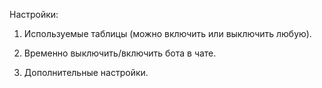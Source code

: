 Настройки:

1. Используемые таблицы (можно включить или выключить любую).

2. Временно выключить/включить бота в чате.

3. Дополнительные настройки.
